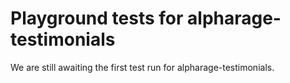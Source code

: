 # Playground tests for alpharage-testimonials
We are still awaiting the first test run for alpharage-testimonials.
